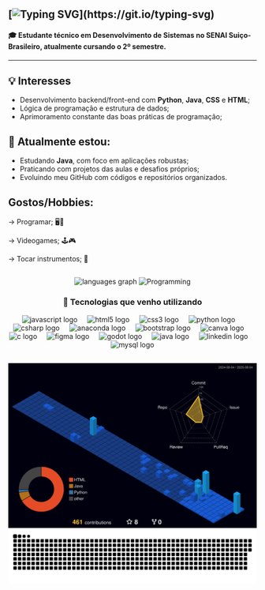 [![Typing SVG](https://readme-typing-svg.herokuapp.com?font=Sans+Serif&weight=900&size=30&pause=1000&color=5BC8F7&background=253AFF00&center=true&width=435&lines=Ol%C3%A1%2C+Sou+Biel+Vereda!;Deixe+eu+me+apresentar...)](https://git.io/typing-svg)
---

#### 🎓 Estudante técnico em **Desenvolvimento de Sistemas** no **SENAI Suiço-Brasileiro**, atualmente cursando o **2º semestre**.
---

💡 **Interesses**
---
- Desenvolvimento backend/front-end com **Python**, **Java**, **CSS** e **HTML**;
- Lógica de programação e estrutura de dados;
- Aprimoramento constante das boas práticas de programação;

🚀 **Atualmente estou:**
---
- Estudando **Java**, com foco em aplicações robustas;
- Praticando com projetos das aulas e desafios próprios;
- Evoluindo meu GitHub com códigos e repositórios organizados.

**Gostos/Hobbies:**
---
<div align="left">
  <p>→ Programar; 🖥👾</p>
  <p>→ Videogames; 🕹🎮</p>
  <p>→ Tocar instrumentos; 🎸</p>
</div>
  
##
<div align="center">
   <img src="https://github-readme-stats.vercel.app/api/top-langs?username=BielVereda&locale=en&hide_title=false&layout=compact&card_width=320&langs_count=5&theme=vue-dark&hide_border=true&order=2&custom_title=Linguagens%20mais%20usadas:" height="200" alt="languages graph" />
   <img src="https://media3.giphy.com/media/v1.Y2lkPTc5MGI3NjExaXFtbjdpZHp3dzZ3NnB2aHl5eTY0YnUxNnc2NWxtaGM5Nm55cXphMCZlcD12MV9pbnRlcm5hbF9naWZfYnlfaWQmY3Q9Zw/78XCFBGOlS6keY1Bil/giphy.gif" height="200" alt="Programming"/>
</div>

<div align="center">
  <h3>🧰 Tecnologias que venho utilizando</h3>
  <img src="https://cdn.jsdelivr.net/gh/devicons/devicon/icons/javascript/javascript-original.svg" height="30" alt="javascript logo"  />
  <img width="12" />
  <img src="https://cdn.jsdelivr.net/gh/devicons/devicon/icons/html5/html5-original.svg" height="30" alt="html5 logo"  />
  <img width="12" />
  <img src="https://cdn.jsdelivr.net/gh/devicons/devicon/icons/css3/css3-original.svg" height="30" alt="css3 logo"  />
  <img width="12" />
  <img src="https://cdn.jsdelivr.net/gh/devicons/devicon/icons/python/python-original.svg" height="30" alt="python logo"  />
  <img width="12" />
  <img src="https://cdn.jsdelivr.net/gh/devicons/devicon/icons/csharp/csharp-original.svg" height="30" alt="csharp logo"  />
  <img width="12" />
  <img src="https://cdn.jsdelivr.net/gh/devicons/devicon/icons/anaconda/anaconda-original.svg" height="30" alt="anaconda logo"  />
  <img width="12" />
  <img src="https://cdn.jsdelivr.net/gh/devicons/devicon/icons/bootstrap/bootstrap-original.svg" height="30" alt="bootstrap logo"  />
  <img width="12" />
  <img src="https://cdn.jsdelivr.net/gh/devicons/devicon/icons/canva/canva-original.svg" height="30" alt="canva logo"  />
  <img width="12" />
  <img src="https://cdn.jsdelivr.net/gh/devicons/devicon/icons/c/c-original.svg" height="30" alt="c logo"  />
  <img width="12" />
  <img src="https://cdn.jsdelivr.net/gh/devicons/devicon/icons/figma/figma-original.svg" height="30" alt="figma logo"  />
  <img width="12" />
  <img src="https://cdn.jsdelivr.net/gh/devicons/devicon/icons/godot/godot-original.svg" height="30" alt="godot logo"  />
  <img width="12" />
  <img src="https://cdn.jsdelivr.net/gh/devicons/devicon/icons/java/java-original.svg" height="30" alt="java logo"  />
  <img width="12" />
  <img src="https://cdn.jsdelivr.net/gh/devicons/devicon/icons/linkedin/linkedin-original.svg" height="30" alt="linkedin logo"  />
  <img width="12" />
  <img src="https://cdn.jsdelivr.net/gh/devicons/devicon/icons/mysql/mysql-original.svg" height="30" alt="mysql logo"  />
</div>

##
<img src="./profile-3d-contrib/profile-night-view.svg" alt="Gráfico de contribuições 3D"/>
<img src="https://raw.githubusercontent.com/BielVereda/BielVereda/main/dist/github-contribution-grid-snake-dark.svg"/>
